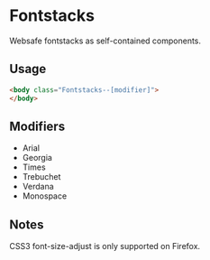 # Fontstacks

Websafe fontstacks as self-contained components.

## Usage

```html
<body class="Fontstacks--[modifier]">
</body>
```

## Modifiers

+ Arial
+ Georgia
+ Times
+ Trebuchet
+ Verdana
+ Monospace

## Notes
CSS3 font-size-adjust is only supported on Firefox.
